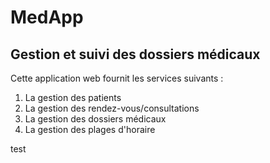 # MedApp

## Gestion et suivi des dossiers médicaux 


Cette application web fournit les services suivants :

1. La gestion des patients
2. La gestion des rendez-vous/consultations
3. La gestion des dossiers médicaux
4. La gestion des plages d'horaire

test